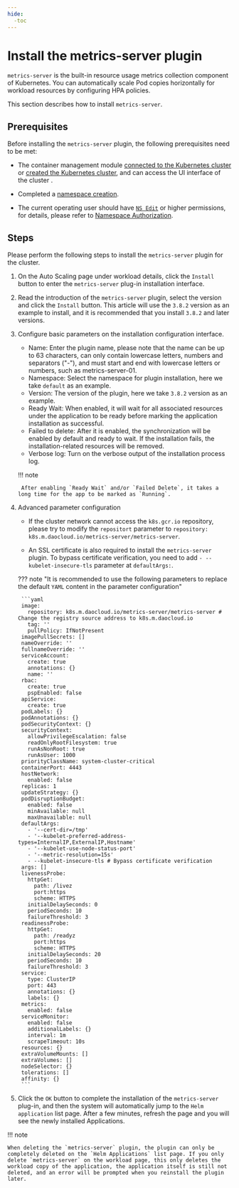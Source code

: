 ```yaml
---
hide:
  -toc
---
```


# Install the metrics-server plugin

`metrics-server` is the built-in resource usage metrics collection component of Kubernetes.
You can automatically scale Pod copies horizontally for workload resources by configuring HPA policies.

This section describes how to install `metrics-server`.

## Prerequisites

Before installing the `metrics-server` plugin, the following prerequisites need to be met:

- The container management module [connected to the Kubernetes cluster](../clusters/integrate-cluster.md) or [created the Kubernetes cluster](../clusters/create-cluster.md), and can access the UI interface of the cluster .

- Completed a [namespace creation](../namespaces/createns.md).

- The current operating user should have [`NS Edit`](../permissions/permission-brief.md#ns-edit) or higher permissions, for details, please refer to [Namespace Authorization](../namespaces/createns.md).

## Steps

Please perform the following steps to install the `metrics-server` plugin for the cluster.

1. On the Auto Scaling page under workload details, click the `Install` button to enter the `metrics-server` plug-in installation interface.

    

2. Read the introduction of the `metrics-server` plugin, select the version and click the `Install` button. This article will use the `3.8.2` version as an example to install, and it is recommended that you install `3.8.2` and later versions.

    

3. Configure basic parameters on the installation configuration interface.

    

    - Name: Enter the plugin name, please note that the name can be up to 63 characters, can only contain lowercase letters, numbers and separators ("-"), and must start and end with lowercase letters or numbers, such as metrics-server-01.
    - Namespace: Select the namespace for plugin installation, here we take `default` as an example.
    - Version: The version of the plugin, here we take `3.8.2` version as an example.
    - Ready Wait: When enabled, it will wait for all associated resources under the application to be ready before marking the application installation as successful.
    - Failed to delete: After it is enabled, the synchronization will be enabled by default and ready to wait. If the installation fails, the installation-related resources will be removed.
    - Verbose log: Turn on the verbose output of the installation process log.

    !!! note

        After enabling `Ready Wait` and/or `Failed Delete`, it takes a long time for the app to be marked as `Running`.

4. Advanced parameter configuration

    - If the cluster network cannot access the `k8s.gcr.io` repository, please try to modify the `repositort` parameter to `repository: k8s.m.daocloud.io/metrics-server/metrics-server`.

    - An SSL certificate is also required to install the `metrics-server` plugin. To bypass certificate verification, you need to add `- --kubelet-insecure-tls` parameter at `defaultArgs:`.

    ??? note "It is recommended to use the following parameters to replace the default `YAML` content in the parameter configuration"

        ```yaml
        image:
          repository: k8s.m.daocloud.io/metrics-server/metrics-server # Change the registry source address to k8s.m.daocloud.io
          tag: ''
          pullPolicy: IfNotPresent
        imagePullSecrets: []
        nameOverride: ''
        fullnameOverride: ''
        serviceAccount:
          create: true
          annotations: {}
          name: ''
        rbac:
          create: true
          pspEnabled: false
        apiService:
          create: true
        podLabels: {}
        podAnnotations: {}
        podSecurityContext: {}
        securityContext:
          allowPrivilegeEscalation: false
          readOnlyRootFilesystem: true
          runAsNonRoot: true
          runAsUser: 1000
        priorityClassName: system-cluster-critical
        containerPort: 4443
        hostNetwork:
          enabled: false
        replicas: 1
        updateStrategy: {}
        podDisruptionBudget:
          enabled: false
          minAvailable: null
          maxUnavailable: null
        defaultArgs:
          - '--cert-dir=/tmp'
          - '--kubelet-preferred-address-types=InternalIP,ExternalIP,Hostname'
          - '--kubelet-use-node-status-port'
          - '--metric-resolution=15s'
          - --kubelet-insecure-tls # Bypass certificate verification
        args: []
        livenessProbe:
          httpGet:
            path: /livez
            port:https
            scheme: HTTPS
          initialDelaySeconds: 0
          periodSeconds: 10
          failureThreshold: 3
        readinessProbe:
          httpGet:
            path: /readyz
            port:https
            scheme: HTTPS
          initialDelaySeconds: 20
          periodSeconds: 10
          failureThreshold: 3
        service:
          type: ClusterIP
          port: 443
          annotations: {}
          labels: {}
        metrics:
          enabled: false
        serviceMonitor:
          enabled: false
          additionalLabels: {}
          interval: 1m
          scrapeTimeout: 10s
        resources: {}
        extraVolumeMounts: []
        extraVolumes: []
        nodeSelector: {}
        tolerations: []
        affinity: {}
        ```

5. Click the `OK` button to complete the installation of the `metrics-server` plug-in, and then the system will automatically jump to the `Helm application` list page. After a few minutes, refresh the page and you will see the newly installed Applications.

!!! note

    When deleting the `metrics-server` plugin, the plugin can only be completely deleted on the `Helm Applications` list page. If you only delete `metrics-server` on the workload page, this only deletes the workload copy of the application, the application itself is still not deleted, and an error will be prompted when you reinstall the plugin later.